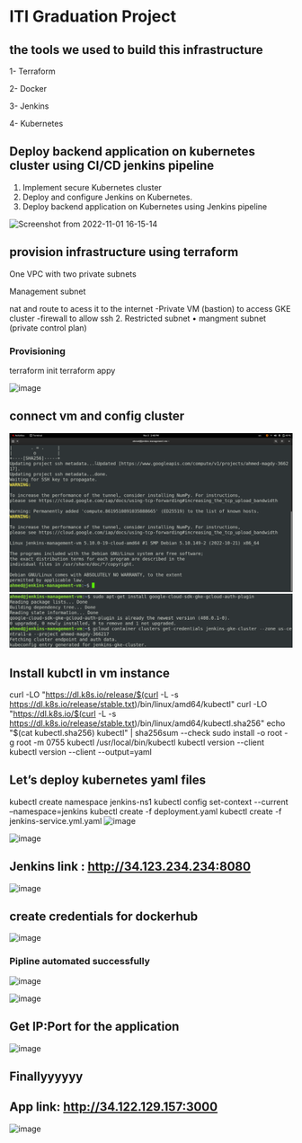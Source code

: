 # ITI Graduation Project

## the tools we used to build this infrastructure 

1- Terraform

2- Docker

3- Jenkins

4- Kubernetes

## Deploy backend application on kubernetes cluster using CI/CD  jenkins pipeline 
1. Implement secure Kubernetes cluster
2. Deploy and configure Jenkins on Kubernetes.
3. Deploy backend application on Kubernetes using Jenkins pipeline

![Screenshot from 2022-11-01 16-15-14](https://user-images.githubusercontent.com/111524157/199254549-866e427b-b1a0-4a50-8145-ffeecc2776e5.png)
 


## provision infrastructure using terraform

One VPC with two private subnets

Management subnet

nat and route to acess it to the internet -Private VM (bastion) to access GKE cluster
-firewall to allow ssh 2. Restricted subnet •  mangment subnet (private control plan)

### Provisioning
terraform init
terraform appy

 ![image](https://user-images.githubusercontent.com/105854314/199911665-eab81bfe-cca2-462e-bca0-6b71593ba596.png)
## connect vm  and config cluster
 ![image](https://github.com/AhmedMagdy2511/ITI-Final-project/blob/master/screenshot/ssh-connection.png)
 ![image](https://github.com/AhmedMagdy2511/ITI-Final-project/blob/master/screenshot/connect%20cluster.png)
## Install kubctl in vm instance

curl -LO "https://dl.k8s.io/release/$(curl -L -s https://dl.k8s.io/release/stable.txt)/bin/linux/amd64/kubectl"
curl -LO "https://dl.k8s.io/$(curl -L -s https://dl.k8s.io/release/stable.txt)/bin/linux/amd64/kubectl.sha256"
echo "$(cat kubectl.sha256)  kubectl" | sha256sum --check
sudo install -o root -g root -m 0755 kubectl /usr/local/bin/kubectl
kubectl version --client
kubectl version --client --output=yaml

## Let’s deploy kubernetes yaml files

kubectl create namespace jenkins-ns1
kubectl config set-context --current –namespace=jenkins
kubectl create -f deployment.yaml
kubectl create -f jenkins-service.yml.yaml
![image](https://user-images.githubusercontent.com/105854314/199916072-20cc1279-1a61-45d6-96cc-bf309f53bb74.png)


![image](https://user-images.githubusercontent.com/105854314/199916252-9b6b7afe-7fd6-4b85-80ad-33e51cad3e35.png)



## Jenkins link : http://34.123.234.234:8080

![image](https://user-images.githubusercontent.com/105854314/199916459-3409791b-08af-4e4f-b117-b57a24732166.png)


## create credentials for dockerhub

![image](https://user-images.githubusercontent.com/105854314/199916710-70291f91-0e08-4961-82a8-64492a5d7aa1.png)

### Pipline automated successfully
![image](https://user-images.githubusercontent.com/105854314/199916956-3fff7473-7f3b-405d-b095-4abed3170bf9.png)

![image](https://user-images.githubusercontent.com/105854314/199917225-7547a8bb-d048-4d0d-ae35-d4000545f3e0.png)




## Get IP:Port for the application
![image](https://user-images.githubusercontent.com/105854314/199917445-4360d3ab-b43f-4594-9708-158c7442bfac.png)

## Finallyyyyyy
## App link: http://34.122.129.157:3000

![image](https://user-images.githubusercontent.com/105854314/199917690-688564e6-6c8e-4102-aca9-2056b0856abb.png)





